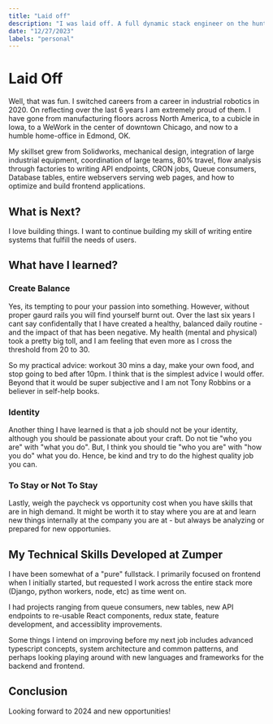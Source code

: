 ```yaml
---
title: "Laid off"
description: "I was laid off. A full dynamic stack engineer on the hunt for new opportunites."
date: "12/27/2023"
labels: "personal"
---
```


# Laid Off 

Well, that was fun. I switched careers from a career in industrial robotics in 2020. On reflecting over the last 6 years I am extremely proud of them. I have gone from manufacturing floors across North America, to a cubicle in Iowa, to a WeWork in the center of downtown Chicago, and now to a humble home-office in Edmond, OK. 

My skillset grew from Solidworks, mechanical design, integration of large industrial equipment, coordination of large teams, 80% travel, flow analysis through factories to writing API endpoints, CRON jobs, Queue consumers, Database tables, entire webservers serving web pages, and how to optimize and build frontend applications. 

## What is Next? 

I love building things. I want to continue building my skill of writing entire systems that fulfill the needs of users.

## What have I learned?

### Create Balance

Yes, its tempting to pour your passion into something. However, without proper gaurd rails you will find yourself burnt out. Over the last six years I cant say confidentally that I have created a healthy, balanced daily routine - and the impact of that has been negative. My health (mental and physical) took a pretty big toll, and I am feeling that even more as I cross the threshold from 20 to 30. 

So my practical advice: workout 30 mins a day, make your own food, and stop going to bed after 10pm. I think that is the simplest advice I would offer. Beyond that it would be super subjective and I am not Tony Robbins or a believer in self-help books. 

### Identity

Another thing I have learned is that a job should not be your identity, although you should be passionate about your craft. Do not tie "who you are" with "what you do". But, I think you should tie "who you are" with "how you do" what you do. Hence, be kind and try to do the highest quality job you can.

### To Stay or Not To Stay 

Lastly, weigh the paycheck vs opportunity cost when you have skills that are in high demand. It might be worth it to stay where you are at and learn new things internally at the company you are at - but always be analyzing or prepared for new opportunies.

## My Technical Skills Developed at Zumper

I have been somewhat of a "pure" fullstack. I primarily focused on frontend when I initially started, but requested I work across the entire stack more (Django, python workers, node, etc) as time went on. 

I had projects ranging from queue consumers, new tables, new API endpoints to re-usable React components, redux state, feature development, and accessiblity improvements.

Some things I intend on improving before my next job includes advanced typescript concepts, system architecture and common patterns, and perhaps looking playing around with new languages and frameworks for the backend and frontend. 

## Conclusion

Looking forward to 2024 and new opportunities!

